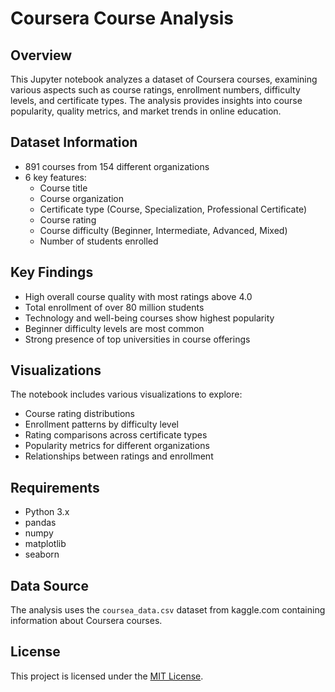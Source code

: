 # Coursera Course Analysis

## Overview
This Jupyter notebook analyzes a dataset of Coursera courses, examining various aspects such as course ratings, enrollment numbers, difficulty levels, and certificate types. The analysis provides insights into course popularity, quality metrics, and market trends in online education.

## Dataset Information
- 891 courses from 154 different organizations
- 6 key features:
  - Course title
  - Course organization
  - Certificate type (Course, Specialization, Professional Certificate)
  - Course rating
  - Course difficulty (Beginner, Intermediate, Advanced, Mixed)
  - Number of students enrolled

## Key Findings
- High overall course quality with most ratings above 4.0
- Total enrollment of over 80 million students
- Technology and well-being courses show highest popularity
- Beginner difficulty levels are most common
- Strong presence of top universities in course offerings

## Visualizations
The notebook includes various visualizations to explore:
- Course rating distributions
- Enrollment patterns by difficulty level
- Rating comparisons across certificate types
- Popularity metrics for different organizations
- Relationships between ratings and enrollment

## Requirements
- Python 3.x
- pandas
- numpy
- matplotlib
- seaborn

## Data Source
The analysis uses the `coursea_data.csv` dataset from kaggle.com containing information about Coursera courses.

## License
This project is licensed under the [MIT License](LICENSE).
